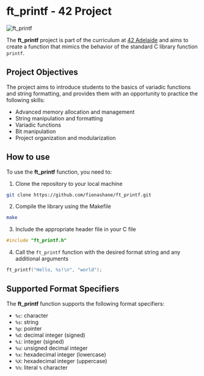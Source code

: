 
# ft_printf - 42 Project

![ft_printf](https://img.shields.io/badge/ft_printf-42-success)

The **ft_printf** project is part of the curriculum at [42 Adelaide](https://www.42adel.org.au) and aims to create a function that mimics the behavior of the standard C library function `printf`.

## Project Objectives

The project aims to introduce students to the basics of variadic functions and string formatting, and provides them with an opportunity to practice the following skills:
- Advanced memory allocation and management
- String manipulation and formatting
- Variadic functions
- Bit manipulation
- Project organization and modularization

## How to use

To use the **ft_printf** function, you need to:
1. Clone the repository to your local machine
```bash
git clone https://github.com/fionashane/ft_printf.git
```

2. Compile the library using the Makefile
```bash
make
```

3. Include the appropriate header file in your C file
```c
#include "ft_printf.h"
```

4. Call the `ft_printf` function with the desired format string and any additional arguments
```c
ft_printf("Hello, %s!\n", "world");
```

## Supported Format Specifiers

The **ft_printf** function supports the following format specifiers:
- `%c`: character
- `%s`: string
- `%p`: pointer
- `%d`: decimal integer (signed)
- `%i`: integer (signed)
- `%u`: unsigned decimal integer
- `%x`: hexadecimal integer (lowercase)
- `%X`: hexadecimal integer (uppercase)
- `%%`: literal `%` character
